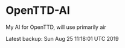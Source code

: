 # OpenTTD-AI
My AI for OpenTTD, will use primarily air

Latest backup: Sun Aug 25 11:18:01 UTC 2019

